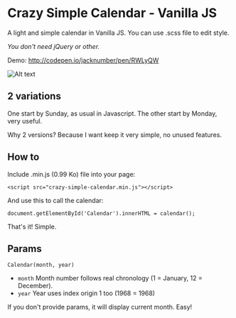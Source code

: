 # Crazy Simple Calendar - Vanilla JS
A light and simple calendar in Vanilla JS. You can use .scss file to edit style.

_You don't need jQuery or other._

Demo: http://codepen.io/jacknumber/pen/RWLyQW

![Alt text](http://i.imgur.com/Dmm8HMm.png)

## 2 variations
One start by Sunday, as usual in Javascript. The other start by Monday, very useful. 

Why 2 versions? Because I want keep it very simple, no unused features.

## How to
Include .min.js (0.99 Ko) file into your page:

    <script src="crazy-simple-calendar.min.js"></script>

And use this to call the calendar:

    document.getElementById('Calendar').innerHTML = calendar();

That's it! Simple.

## Params
    Calendar(month, year)
- `month` Month number follows real chronology (1 = January, 12 = December).
- `year` Year uses index origin 1 too (1968 = 1968)

If you don't provide params, it will display current month. Easy!
